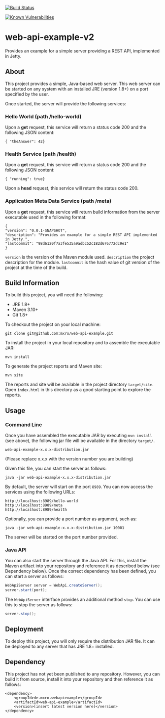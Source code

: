 [![Build Status](https://travis-ci.org/mxro/web-api-example-v2.svg?branch=master)](https://travis-ci.org/mxro/web-api-example)

[![Known Vulnerabilities](https://snyk.io/test/github/mxro/web-api-example-v2/badge.svg?targetFile=pom.xml)](https://snyk.io/test/github/mxro/web-api-example?targetFile=pom.xml)

# web-api-example-v2

Provides an example for a simple server providing a REST API, implemented in Jetty.

## About

This project provides a simple, Java-based web server. This web server can be started on any system with an installed JRE (version 1.8+) on a port specified by the user.

Once started, the server will provide the following services:

### Hello World (path /hello-world)

Upon a **get** request, this service will return a status code 200 and the following JSON content:

```
{ "theAnswer": 42}
```

### Health Service (path /health)

Upon a **get** request, this service will return a status code 200 and the following JSON content:

```
{ "running": true}
```

Upon a **head** request, this service will return the status code 200.

### Application Meta Data Service (path /meta)

Upon a **get** request, this service will return build information from the server executable used in the following format:

```
{
"version": "0.0.1-SNAPSHOT",
"description": "Provides an example for a simple REST API implemented in Jetty.",
"lastcommit": "98d6120f7a3fe535a9adbc52c182d676772dc9e1"
}
```

`version` is the version of the Maven module used. `description` the project description for the module. `lastcommit` is the hash value of git version of the project at the time of the build.

## Build Information

To build this project, you will need the following:

- JRE 1.8+
- Maven 3.10+
- Git 1.8+

To checkout the project on your local machine:

```
git clone git@github.com:mxro/web-api-example.git
```

To install the project in your local repository and to assemble the executable JAR:

```
mvn install
```

To generate the project reports and Maven site:

```
mvn site
```

The reports and site will be available in the project directory `target/site`. Open `index.html` in this directory as a good starting point to explore the reports.

## Usage

### Command Line

Once you have assembled the executable JAR by executing `mvn install` (see above), the following jar file will be available in the directory `target/`.

```
web-api-example-x.x.x-distribution.jar
```

(Please replace x.x.x with the version number you are building)

Given this file, you can start the server as follows:

```
java -jar web-api-example-x.x.x-distribution.jar
```

By default, the server will start on the port `8989`. You can now access the services using the following URLs:

```
http://localhost:8989/hello-world
http://localhost:8989/meta
http://localhost:8989/health
```

Optionally, you can provide a port number as argument, such as:

```
java -jar web-api-example-x.x.x-distribution.jar 10001
```

The server will be started on the port number provided.

### Java API

You can also start the server through the Java API. For this, install the Maven artifact into your repository and reference it as described below (see Dependency below). Once the correct dependency has been defined, you can start a server as follows:

```java
WebApiServer server = WebApi.createServer();
server.start(port);
```

The `WebApiServer` interface provides an additional method `stop`. You can use this to stop the server as follows:

```java
server.stop();
```

## Deployment

To deploy this project, you will only require the distribution JAR file. It can be deployed to any server that has JRE 1.8+ installed.

## Dependency

This project has not yet been published to any repository. However, you can build it from source, install it into your
repository and then reference it as follows:

```
<dependency>
	<groupId>de.mxro.webapiexample</groupId>
	<artifactId>web-api-example</artifactId>
	<version>[insert latest version here]</version>
</dependency>
```
